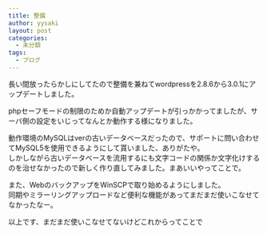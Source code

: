 ```yaml
---
title: 整備
author: yysaki
layout: post
categories:
  - 未分類
tags:
  - ブログ
---
```

長い間放ったらかしにしてたので整備を兼ねてwordpressを2.8.6から3.0.1にアップデートしました。

phpセーフモードの制限のためか自動アップデートが引っかかってましたが、サーバ側の設定をいじってなんとか動作する様になりました。

動作環境のMySQLはverの古いデータベースだったので、サポートに問い合わせてMySQL5を使用できるようにして貰いました、ありがたや。  
しかしながら古いデータベースを流用するにも文字コードの関係か文字化けするのを治せなかったので新しく作り直してみました。まあいいやってことで。

また、WebのバックアップをWinSCPで取り始めるようにしました。  
同期やミラーリングアップロードなど便利な機能があってまだまだ使いこなせてなかったなー。

以上です、まだまだ使いこなせてないけどこれからってことで
